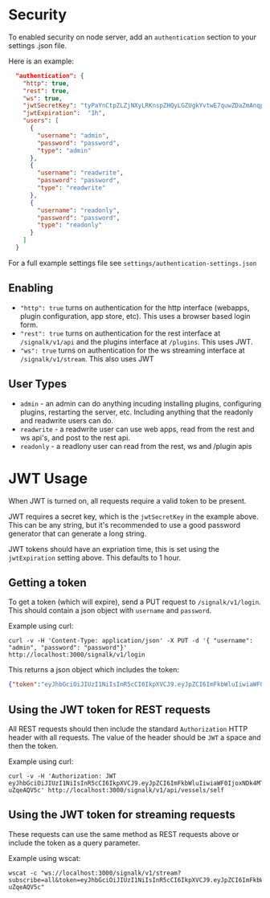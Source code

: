 Security
========

To enabled security on node server, add an `authentication` section to your settings .json file.

Here is an example:

```json
  "authentication": {
    "http": true,
    "rest": true,
    "ws": true,
    "jwtSecretKey": "tyPaYnCtpZLZjNXyLRKnspZHQyLGZUgkYvtwE7quwZDaZmAnqpKntRqDjTciVazV",
    "jwtExpiration":  "1h",
    "users": [
      {
        "username": "admin",
        "password": "password",
        "type": "admin"
      },
      {
        "username": "readwrite",
        "password": "password",
        "type": "readwrite"
      },      
      {
        "username": "readonly",
        "password": "password",
        "type": "readonly"
      }
    ]
  }
```

For a full example settings file see `settings/authentication-settings.json`

Enabling
--------
- `"http": true` turns on authentication for the http interface (webapps, plugin configuration, app store, etc). This uses a browser based login form.
- `"rest": true` turns on authentication for the rest interface at `/signalk/v1/api` and the plugins interface at `/plugins`. This uses JWT.
- `"ws": true` turns on authentication for the ws streaming interface at `/signalk/v1/stream`. This also uses JWT

User Types
----------
- `admin` - an admin can do anything incuding installing plugins, configuring plugins, restarting the server, etc. Including anything that the readonly and readwrite users can do.
- `readwrite` - a readwrite user can use web apps, read from the rest and ws api's, and post to the rest api.
- `readonly` - a readlony user can read from the rest, ws and /plugin apis


JWT Usage
=========

When JWT is turned on, all requests require a valid token to be present. 

JWT requires a secret key, which is the `jwtSecretKey` in the example above. This can be any string, but it's recommended to use a good password generator that can generate a long string.

JWT tokens should have an expriation time, this is set using the `jwtExpiration` setting above. This defaults to 1 hour.

Getting a token
---------------

To get a token (which will expire), send a PUT request to `/signalk/v1/login`. This should contain a json object with `username` and `password`.

Example using curl:
```
curl -v -H 'Content-Type: application/json' -X PUT -d '{ "username": "admin", "password": "password"}' http://localhost:3000/signalk/v1/login
```

This returns a json object which includes the token:
```json
{"token":"eyJhbGciOiJIUzI1NiIsInR5cCI6IkpXVCJ9.eyJpZCI6ImFkbWluIiwiaWF0IjoxNDk4MTg1MjAwfQ.c5hR66gm_GdE1c8eukUCxNhv-SEApCpMo3JCdUqEDEk"}
```

Using the JWT token for REST requests
---------------------------------
All REST requests should then include the standard `Authorization` HTTP header with all requests. The value of the header should be `JWT` a space and then the token.

Example using curl:
```
curl -v -H 'Authorization: JWT eyJhbGciOiJIUzI1NiIsInR5cCI6IkpXVCJ9.eyJpZCI6ImFkbWluIiwiaWF0IjoxNDk4MTYwMzEwfQ.7xvxLUechuztChRvGaYq_bpjYvu4NMpZe-uZqeAQV5c' http://localhost:3000/signalk/v1/api/vessels/self
```

Using the JWT token for streaming requests
------------------------------------------
These requests can use the same method as REST requests above or include the token as a query parameter.

Example using wscat:
```
wscat -c "ws://localhost:3000/signalk/v1/stream?subscribe=all&token=eyJhbGciOiJIUzI1NiIsInR5cCI6IkpXVCJ9.eyJpZCI6ImFkbWluIiwiaWF0IjoxNDk4MTYwMzEwfQ.7xvxLUechuztChRvGaYq_bpjYvu4NMpZe-uZqeAQV5c"
```
